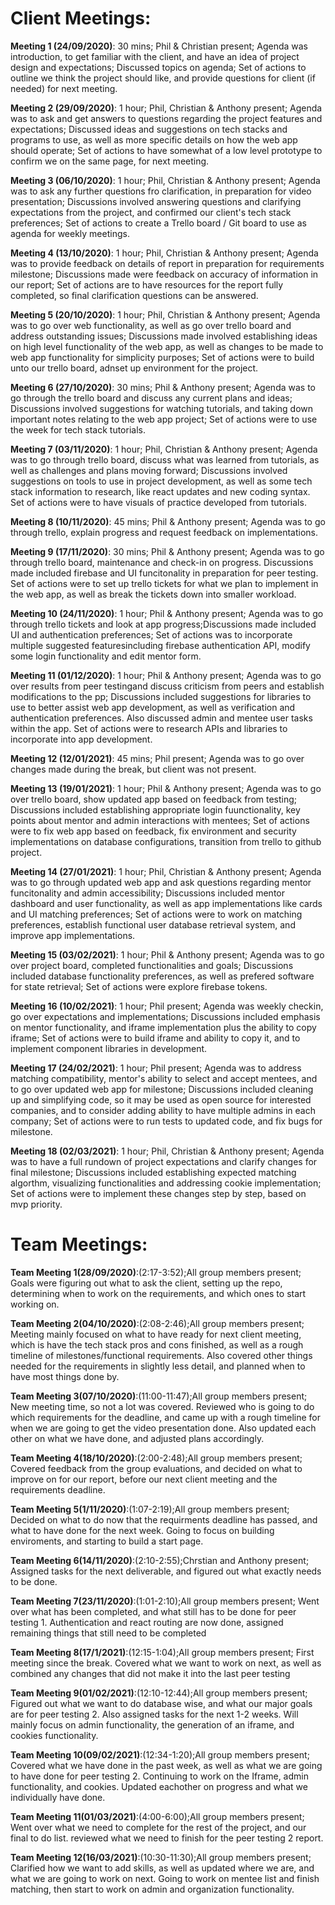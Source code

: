 # Client Meetings:

**Meeting 1 (24/09/2020)**: 30 mins; Phil & Christian present; Agenda was introduction, to get familiar with the client, and have an idea of project design and expectations; Discussed topics on agenda; Set of actions to outline we think the project should like, and provide questions for client (if needed) for next meeting.

**Meeting 2 (29/09/2020)**: 1 hour; Phil, Christian & Anthony present; Agenda was to ask and get answers to questions regarding the project features and expectations; Discussed ideas and suggestions on tech stacks and programs to use, as well as more specific details on how the web app should operate; Set of actions to have somewhat of a low level prototype to confirm we on the same page, for next meeting.

**Meeting 3 (06/10/2020)**: 1 hour; Phil, Christian & Anthony present; Agenda was to ask any further questions fro clarification, in preparation for video presentation; Discussions involved answering questions and clarifying expectations from the project, and confirmed our client's tech stack preferences; Set of actions to create a Trello board / Git board to use as agenda for weekly meetings.

**Meeting 4 (13/10/2020)**: 1 hour; Phil, Christian & Anthony present; Agenda was to provide feedback on details of report in preparation for requirements milestone; Discussions made were feedback on accuracy of information in our report; Set of actions are to have resources for the report fully completed, so final clarification questions can be answered.

**Meeting 5 (20/10/2020)**: 1 hour; Phil, Christian & Anthony present; Agenda was to go over web functionality, as well as go over trello board and address outstanding issues; Discussions made involved establishing ideas on high level functionality of the web app, as well as changes to be made to web app functionality for simplicity purposes; Set of actions were to build unto our trello board, adnset up environment for the project.

**Meeting 6 (27/10/2020)**: 30 mins; Phil & Anthony present; Agenda was to go through the trello board and discuss any current plans and ideas; Discussions involved suggestions for watching tutorials, and taking down important notes relating to the web app project; Set of actions were to use the week for tech stack tutorials.

**Meeting 7 (03/11/2020)**: 1 hour; Phil, Christian & Anthony present; Agenda was to go through trello board, discuss what was learned from tutorials, as well as challenges and plans moving forward; Discussions involved suggestions on tools to use in project development, as well as some tech stack information to research, like react updates and new coding syntax. Set of actions were to have visuals of practice developed from tutorials.

**Meeting 8 (10/11/2020)**: 45 mins; Phil & Anthony present; Agenda was to go through trello, explain progress and request feedback on implementations.

**Meeting 9 (17/11/2020)**: 30 mins; Phil & Anthony present; Agenda was to go through trello board, maintenance and check-in on progress. Discussions made included firebase and UI funcitonality in preparation for peer testing. Set of actions were to set up trello tickets for what we plan to implement in the web app, as well as break the tickets down into smaller workload.

**Meeting 10 (24/11/2020)**: 1 hour; Phil & Anthony present; Agenda was to go through trello tickets and look at app progress;Discussions made included UI and authentication preferences; Set of actions was to incorporate multiple suggested featuresincluding firebase authentication API, modify some login functionality and edit mentor form.

**Meeting 11 (01/12/2020)**: 1 hour; Phil & Anthony present; Agenda was to go over results from peer testingand discuss criticism from peers and establish modifications to the pp; Discussions included suggestions for libraries to use to better assist web app development, as well as verification and authentication preferences. Also discussed admin and mentee user tasks within the app. Set of actions were to research APIs and libraries to incorporate into app development.

**Meeting 12 (12/01/2021)**: 45 mins; Phil present; Agenda was to go over changes made during the break, but client was not present.

**Meeting 13 (19/01/2021)**: 1 hour; Phil & Anthony present; Agenda was to go over trello board, show updated app based on feedback from testing; Discussions included establishing appropriate login fuunctionality, key points about mentor and admin interactions with mentees; Set of actions were to fix web app based on feedback, fix environment and security implementations on database configurations, transition from trello to github project.

**Meeting 14 (27/01/2021)**: 1 hour; Phil, Christian & Anthony present; Agenda was to go through updated web app and ask questions regarding mentor funcitonality and admin accessibility; Discussions included mentor dashboard and user functionality, as well as app implementations like cards and UI matching preferences; Set of actions were to work on matching preferences, establish functional user database retrieval system, and improve app implementations.

**Meeting 15 (03/02/2021)**: 1 hour; Phil & Anthony present; Agenda was to go over project board, completed functionalities and goals; Discussions included database functionality preferences, as well as prefered software for state retrieval; Set of actions were explore firebase tokens.

**Meeting 16 (10/02/2021)**: 1 hour; Phil present; Agenda was weekly checkin, go over expectations and implementations; Discussions included emphasis on mentor functionality, and iframe implementation plus the ability to copy iframe; Set of actions were to build iframe and ability to copy it, and to implement component libraries in development.

**Meeting 17 (24/02/2021)**: 1 hour; Phil present; Agenda was to address matching compatibility, mentor's ability to select and accept mentees, and to go over updated web app for milestone; Discussions included cleaning up and simplifying code, so it may be used as open source for interested companies, and to consider adding ability to have multiple admins in each company; Set of actions were to run tests to updated code, and fix bugs for milestone.

**Meeting 18 (02/03/2021)**: 1 hour; Phil, Christian & Anthony present; Agenda was to have a full rundown of project expectations and clarify changes for final milestone; Discussions included establishing expected matching algorthm, visualizing functionalities and addressing cookie implementation; Set of actions were to implement these changes step by step, based on mvp priority.

# Team Meetings:

**Team Meeting 1(28/09/2020)**:(2:17-3:52);All group members present; Goals were figuring out what to ask the client, setting up the repo, determining when to work on the requirements, and which ones to start working on.

**Team Meeting 2(04/10/2020)**:(2:08-2:46);All group members present; Meeting mainly focused on what to have ready for next client meeting, which is have the tech stack pros and cons finished, as well as a rough timeline of milestones/functional requirements. Also covered other things needed for the requirements in slightly less detail, and planned when to have most things done by.

**Team Meeting 3(07/10/2020)**:(11:00-11:47);All group members present; New meeting time, so not a lot was covered. Reviewed who is going to do which requirements for the deadline, and came up with a rough timeline for when we are going to get the video presentation done. Also updated each other on what we have done, and adjusted plans accordingly.

**Team Meeting 4(18/10/2020)**:(2:00-2:48);All group members present; Covered feedback from the group evaluations, and decided on what to improve on for our report, before our next client meeting and the requirements deadline.

**Team Meeting 5(1/11/2020)**:(1:07-2:19);All group members present; Decided on what to do now that the requirments deadline has passed, and what to have done for the next week. Going to focus on building enviroments, and starting to build a start page.

**Team Meeting 6(14/11/2020)**:(2:10-2:55);Chrstian and Anthony present; Assigned tasks for the next deliverable, and figured out what exactly needs to be done.

**Team Meeting 7(23/11/2020)**:(1:01-2:10);All group members present; Went over what has been completed, and what still has to be done for peer testing 1. Authentication and react routing are now done, assigned remaining things that still need to be completed

**Team Meeting 8(17/1/2021)**:(12:15-1:04);All group members present; First meeting since the break. Covered what we want to work on next, as well as combined any changes that did not make it into the last peer testing

**Team Meeting 9(01/02/2021)**:(12:10-12:44);All group members present; Figured out what we want to do database wise, and what our major goals are for peer testing 2. Also assigned tasks for the next 1-2 weeks. Will mainly focus on admin functionality, the generation of an iframe, and cookies functionality.

**Team Meeting 10(09/02/2021)**:(12:34-1:20);All group members present; Covered what we have done in the past week, as well as what we are going to have done for peer testing 2. Continuing to work on the Iframe, admin functionality, and cookies. Updated eachother on progress and what we individually have done.

**Team Meeting 11(01/03/2021)**:(4:00-6:00);All group members present; Went over what we need to complete for the rest of the project, and our final to do list. reviewed what we need to finish for the peer testing 2 report.

**Team Meeting 12(16/03/2021)**:(10:30-11:30);All group members present; Clarified how we want to add skills, as well as updated where we are, and what we are going to work on next. Going to work on mentee list and finish matching, then start to work on admin and organization functionality.


